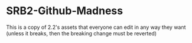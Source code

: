 # SRB2-Github-Madness
This is a copy of 2.2's assets that everyone can edit in any way they want (unless it breaks, then the breaking change must be reverted)

